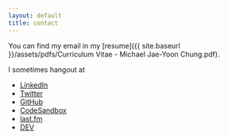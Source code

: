 ```yaml
---
layout: default
title: contact
---
```


You can find my email in my [resume]({{ site.baseurl }}/assets/pdfs/Curriculum Vitae - Michael Jae-Yoon Chung.pdf).

I sometimes hangout at
- [LinkedIn](https://www.linkedin.com/in/michaeljaeyoonchung/)
- [Twitter](https://twitter.com/mjycio/)
- [GitHub](https://github.com/mjyc)
- [CodeSandbox](https://codesandbox.io/u/mjyc/)
- [last.fm](https://www.last.fm/user/mikechung)
- [DEV](https://dev.to/mjyc)
